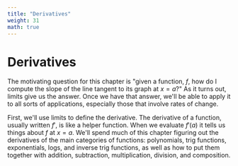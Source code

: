 ```yaml
---
title: "Derivatives"
weight: 31
math: true
---
```


# Derivatives

The motivating question for this chapter is "given a function, $f$, how do I compute the slope of the line tangent to its graph at $x = a$?" As it turns out, limits give us the answer. Once we have that answer, we'll be able to apply it to all sorts of applications, especially those that involve rates of change. 
 
First, we'll use limits to define the derivative. The derivative of a function, usually written $f'$, is like a helper function. When we evaluate $f'(a)$ it tells us things about $f$ at $x = a$. We'll spend much of this chapter figuring out the derivatives of the main categories of functions: polynomials, trig functions, exponentials, logs, and inverse trig functions, as well as how to put them together with addition, subtraction, multiplication, division, and composition. 

